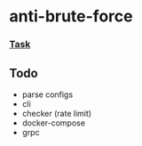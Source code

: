 # anti-brute-force

### [Task](task.md)

## Todo
* parse configs
* cli
* checker (rate limit)
* docker-compose
* grpc
